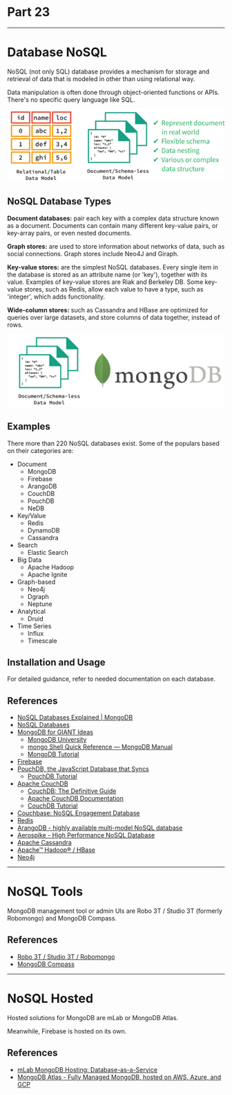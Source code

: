 # Part 23

---

# Database NoSQL

NoSQL (not only SQL) database provides a mechanism for storage and retrieval of data that is modeled in other than using relational way.

Data manipulation is often done through object-oriented functions or APIs. There's no specific query language like SQL.

![](./assets/nosql.png)

## NoSQL Database Types

**Document databases:** pair each key with a complex data structure known as a document. Documents can contain many different key-value pairs, or key-array pairs, or even nested documents.

**Graph stores:** are used to store information about networks of data, such as social connections. Graph stores include Neo4J and Giraph.

**Key-value stores:** are the simplest NoSQL databases. Every single item in the database is stored as an attribute name (or 'key'), together with its value. Examples of key-value stores are Riak and Berkeley DB. Some key-value stores, such as Redis, allow each value to have a type, such as 'integer', which adds functionality.

**Wide-column stores:** such as Cassandra and HBase are optimized for queries over large datasets, and store columns of data together, instead of rows.

![](./assets/mongodb.png)

## Examples

There more than 220 NoSQL databases exist. Some of the populars based on their categories are:

* Document
  * MongoDB
  * Firebase
  * ArangoDB
  * CouchDB
  * PouchDB
  * NeDB
* Key/Value
  * Redis
  * DynamoDB
  * Cassandra
* Search
  * Elastic Search
* Big Data
  * Apache Hadoop
  * Apache Ignite
* Graph-based
  * Neo4j
  * Dgraph
  * Neptune
* Analytical
  * Druid
* Time Series
  * Influx
  * Timescale

## Installation and Usage

For detailed guidance, refer to needed documentation on each database.

## References

* [NoSQL Databases Explained | MongoDB](https://www.mongodb.com/nosql-explained)
* [NoSQL Databases](http://nosql-database.org)
* [MongoDB for GIANT Ideas](https://www.mongodb.com)
  * [MongoDB University](https://university.mongodb.com)
  * [mongo Shell Quick Reference — MongoDB Manual](https://docs.mongodb.com/manual/reference/mongo-shell)
  * [MongoDB Tutorial](https://www.tutorialspoint.com/mongodb/index.htm)
* [Firebase](https://firebase.google.com)
* [PouchDB, the JavaScript Database that Syncs](https://pouchdb.com)
  * [PouchDB Tutorial](https://www.tutorialspoint.com/pouchdb/index.htm)
* [Apache CouchDB](http://couchdb.apache.org)
  * [CouchDB: The Definitive Guide](http://guide.couchdb.org)
  * [Apache CouchDB Documentation](http://docs.couchdb.org)
  * [CouchDB Tutorial](https://www.tutorialspoint.com/couchdb/index.htm)
* [Couchbase: NoSQL Engagement Database](https://www.couchbase.com)
* [Redis](https://redis.io)
* [ArangoDB - highly available multi-model NoSQL database](https://www.arangodb.com)
* [Aerospike - High Performance NoSQL Database](https://www.aerospike.com)
* [Apache Cassandra](https://cassandra.apache.org)
* [Apache™ Hadoop® / HBase](http://hadoop.apache.org)
* [Neo4j](https://neo4j.com)

---

# NoSQL Tools

MongoDB management tool or admin UIs are Robo 3T / Studio 3T (formerly Robomongo) and MongoDB Compass.

## References

* [Robo 3T / Studio 3T / Robomongo](https://robomongo.org)
* [MongoDB Compass](https://www.mongodb.com/products/compass)

---

# NoSQL Hosted

Hosted solutions for MongoDB are mLab or MongoDB Atlas.

Meanwhile, Firebase is hosted on its own.

## References

* [mLab MongoDB Hosting: Database-as-a-Service](https://mlab.com)
* [MongoDB Atlas - Fully Managed MongoDB, hosted on AWS, Azure, and GCP](https://www.mongodb.com/cloud/atlas)
